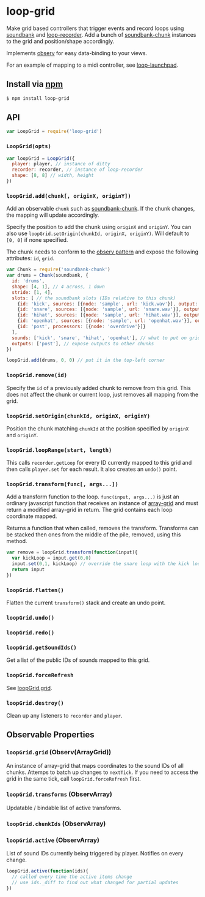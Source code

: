 loop-grid
===

Make grid based controllers that trigger events and record loops using [soundbank](https://github.com/mmckegg/soundbank) and [loop-recorder](https://github.com/mmckegg/loop-recorder). Add a bunch of [soundbank-chunk](https://github.com/mmckegg/soundbank-chunk) instances to the grid and position/shape accordingly.

Implements [observ](https://github.com/raynos/observ) for easy data-binding to your views.

For an example of mapping to a midi controller, see [loop-launchpad](https://github.com/mmckegg/loop-launchpad).

## Install via [npm](https://npmjs.org/package/loop-grid)

```bash
$ npm install loop-grid
```

## API

```js
var LoopGrid = require('loop-grid')
```

### `LoopGrid(opts)`

```js
var loopGrid = LoopGrid({
  player: player, // instance of ditty
  recorder: recorder, // instance of loop-recorder
  shape: [8, 8] // width, height
})
```

### `loopGrid.add(chunk[, originX, originY])`

Add an observable `chunk` such as [soundbank-chunk](https://github.com/mmckegg/soundbank-chunk). If the chunk changes, the mapping will update accordingly.

Specify the position to add the chunk using `originX` and `originY`. You can also use `loopGrid.setOrigin(chunkId, originX, originY)`. Will default to `[0, 0]` if none specified.

The chunk needs to conform to the [observ pattern](https://github.com/raynos/observ) and expose the following attributes: `id`, `grid`.

```js
var Chunk = require('soundbank-chunk')
var drums = Chunk(soundbank, {
  id: 'drums',
  shape: [4, 1], // 4 across, 1 down
  stride: [1, 4],
  slots: [ // the soundbank slots (IDs relative to this chunk)
    {id: 'kick', sources: [{node: 'sample', url: 'kick.wav'}], output: 'post'},
    {id: 'snare', sources: [{node: 'sample', url: 'snare.wav'}], output: 'post'},
    {id: 'hihat', sources: [{node: 'sample', url: 'hihat.wav'}], output: 'post'},
    {id: 'openhat', sources: [{node: 'sample', url: 'openhat.wav'}], output: 'post'},
    {id: 'post', processors: [{node: 'overdrive'}]}
  ],
  sounds: ['kick', 'snare', 'hihat', 'openhat'], // what to put on grid
  outputs: ['post'], // expose outputs to other chunks
})

loopGrid.add(drums, 0, 0) // put it in the top-left corner
```

### `loopGrid.remove(id)`

Specify the `id` of a previously added chunk to remove from this grid. This does not affect the chunk or current loop, just removes all mapping from the grid.

### `loopGrid.setOrigin(chunkId, originX, originY)`

Position the chunk matching `chunkId` at the position specified by `originX` and `originY`.

### `loopGrid.loopRange(start, length)`

This calls `recorder.getLoop` for every ID currently mapped to this grid and then calls `player.set` for each result. It also creates an `undo()` point.

### `loopGrid.transform(func[, args...])`

Add a transform function to the loop. `func(input, args...)` is just an ordinary javascript function that receives an instance of [array-grid](https://github.com/mmckegg/array-grid) and must return a modified array-grid in return. The grid contains each loop coordinate mapped.

Returns a function that when called, removes the transform. Transforms can be stacked then ones from the middle of the pile, removed, using this method.

```js
var remove = loopGrid.transform(function(input){
  var kickLoop = input.get(0,0)
  input.set(0,1, kickLoop) // override the snare loop with the kick loop
  return input
})
```

### `loopGrid.flatten()`

Flatten the current `transform()` stack and create an undo point.

### `loopGrid.undo()`

### `loopGrid.redo()`

### `loopGrid.getSoundIds()`

Get a list of the public IDs of sounds mapped to this grid.

### `loopGrid.forceRefresh`

See [loopGrid.grid](https://github.com/mmckegg/loop-grid#loopgridgrid-observarraygrid).

### `loopGrid.destroy()`

Clean up any listeners to `recorder` and `player`.

## Observable Properties

### `loopGrid.grid` (Observ(ArrayGrid))

An instance of array-grid that maps coordinates to the sound IDs of all chunks. Attemps to batch up changes to `nextTick`. If you need to access the grid in the same tick, call `loopGrid.forceRefresh` first.

### `loopGrid.transforms` (ObservArray)

Updatable / bindable list of active transforms.

### `loopGrid.chunkIds` (ObservArray)

### `loopGrid.active` (ObservArray)

List of sound IDs currently being triggered by player. Notifies on every change.

```js
loopGrid.active(function(ids){
  // called every time the active items change
  // use ids._diff to find out what changed for partial updates
})